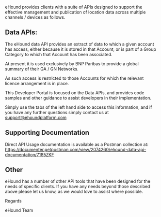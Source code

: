 eHound provides clients with a suite of APIs designed to support the effective management and publication of location data across multiple channels / devices as follows.

## Data APIs:
The eHound data API provides an extract of data to which a given account has access, either because it is stored in that Account, or is part of a Group Category to which that Account has been associated.

At present it is used exclusively by BNP Paribas to provide a global summary of their GA / GN Networks.

As such access is restricted to those Accounts for which the relevant licence arrangement is in place.

This Developer Portal is focused on the Data APIs, and provides code samples and other guidance to assist developers in their implementation.

Simply use the tabs of the left hand side to access this information, and if you have any further questions simply contact us at support@ehoundplatform.com

## Supporting Documentation
Direct API Usage documentation is available as a Postman collection at:
https://documenter.getpostman.com/view/2074260/ehound-data-api-documentation/7185ZKF

## Other

eHound has a number of other API tools that have been designed for the needs of specific clients. If you have any needs beyond those described above please let us know, as we would love to assist where possible.

Regards

eHound Team
